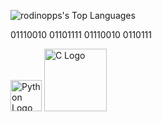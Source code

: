![rodinopps's Top Languages](https://github-readme-stats.vercel.app/api/top-langs/?username=rodinopps&theme=github_dark&show_icons=true&hide_border=true&layout=compact)

01110010 01101111 01110010 0110111



<img src="https://upload.wikimedia.org/wikipedia/commons/c/c3/Python-logo-notext.svg" alt="Python Logo" width="50">

<img src="https://upload.wikimedia.org/wikipedia/commons/7/7f/C_Programming_Language.svg" alt="C Logo" width="100">


